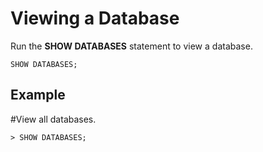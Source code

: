 # Viewing a Database<a name="EN-US_TOPIC_0230408678"></a>

Run the  **SHOW DATABASES**  statement to view a database.

```
SHOW DATABASES;
```

## Example<a name="section207605920321"></a>

\#View all databases.

```
> SHOW DATABASES;
```

